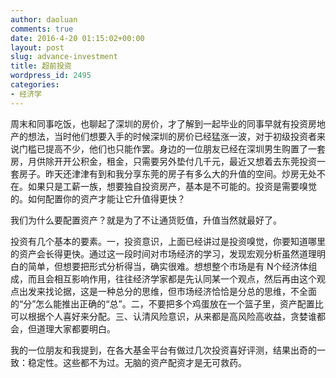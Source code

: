 ```yaml
---
author: daoluan
comments: true
date: 2016-4-20 01:15:02+00:00
layout: post
slug: advance-investment
title: 超前投资
wordpress_id: 2495
categories:
- 经济学
---
```


周末和同事吃饭，也聊起了深圳的房价，才了解到一起毕业的同事早就有投资房地产的想法，当时他们想要入手的时候深圳的房价已经猛涨一波，对于初级投资者来说门槛已提高不少，他们也只能作罢。身边的一位朋友已经在深圳男生购置了一套房，月供除开开公积金，租金，只需要另外垫付几千元，最近又想着去东莞投资一套房子。昨天还津津有到和我分享东莞的房子有多么大的升值的空间。炒房无处不在。如果只是工薪一族，想要独自投资房产，基本是不可能的。投资是需要嗅觉的。如何配置你的资产才能让它升值得更快？

我们为什么要配置资产？就是为了不让通货贬值，升值当然就最好了。

投资有几个基本的要素。一，投资意识，上面已经讲过是投资嗅觉，你要知道哪里的资产会长得更快。通过这一段时间对市场经济的学习，发现宏观分析虽然道理明白的简单，但想要把形式分析得当，确实很难。想想整个市场是有 N个经济体组成，而且会相互影响作用，往往经济学家都是先认同某一个观点，然后再由这个观点出发来找论据，这是一种总分的思维，但市场经济恰恰是分总的思维，不全面的“分”怎么能推出正确的“总”。二，不要把多个鸡蛋放在一个篮子里，资产配置比可以根据个人喜好来分配。三、认清风险意识，从来都是高风险高收益，贪婪谁都会，但道理大家都要明白。

我的一位朋友和我提到，在各大基金平台有做过几次投资喜好评测，结果出奇的一致：稳定性。这些都不为过。无脑的资产配资才是无可救药。
